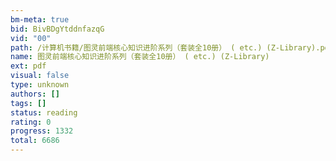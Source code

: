 ```yaml
---
bm-meta: true
bid: BivBDgYtddnfazqG
vid: "00"
path: /计算机书籍/图灵前端核心知识进阶系列（套装全10册） ( etc.) (Z-Library).pdf
name: 图灵前端核心知识进阶系列（套装全10册） ( etc.) (Z-Library)
ext: pdf
visual: false
type: unknown
authors: []
tags: []
status: reading
rating: 0
progress: 1332
total: 6686
---
```

